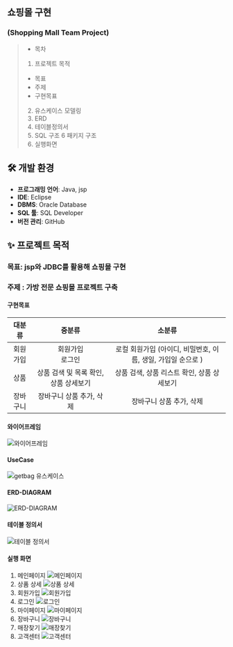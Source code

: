 ## 쇼핑몰 구현
### (Shopping Mall Team Project)

>- 목차
>1. 프로젝트 목적
>   - 목표
>   - 주제
>   - 구현목표
>2. 유스케이스 모델링
>3. ERD
>4. 테이블정의서
>5. SQL 구조
>6  패키지 구조
>7. 실행화면

## 🛠️ 개발 환경

- **프로그래밍 언어**: Java, jsp
- **IDE**: Eclipse
- **DBMS**: Oracle Database
- **SQL 툴**: SQL Developer
- **버전 관리**: GitHub

## ✨ 프로젝트 목적
### 목표: jsp와 JDBC를 활용해 쇼핑몰 구현
### 주제 : 가방 전문 쇼핑몰 프로젝트 구축
#### 구현목표
|  대분류  |                         중분류                         |                                              소분류                                             |
|:-----:|:---------------------------------------------------:|:------------------------------------------------------------------------------------------:|
| 회원가입  |                    회원가입<br/>로그인                  |              로컬 회원가입 (아이디, 비밀번호, 이름, 생일, 가입일 순으로 )                            |
|   상품   |             상품 검색 및 목록 확인, 상품 상세보기         |              상품 검색, 상품 리스트 확인, 상품 상세보기                                             |
| 장바구니  |                    장바구니 상품 추가, 삭제             |               장바구니 상품 추가, 삭제                                                             |

#### 와이어프레임 
![와이어프레임](https://github.com/user-attachments/assets/36a59774-92e0-46ae-afb4-31d677b570db)

#### UseCase
![getbag 유스케이스](https://github.com/user-attachments/assets/62dd17f8-dbeb-4263-9d2a-88628d51fc04)

#### ERD-DIAGRAM
![ERD-DIAGRAM](https://github.com/user-attachments/assets/a59ea0c3-174d-4f3c-9a5a-fde4b3e07081)

#### 테이블 정의서
![테이블 정의서](https://github.com/user-attachments/assets/ceed073f-e9df-4ce0-a559-ed0e4e80f1f0)

#### 실행 화면
1. 메인페이지
![메인페이지](https://github.com/user-attachments/assets/d2fad669-5c4a-47ba-879d-25bd05e1b1a5)
2. 상품 상세
![상품 상세](https://github.com/user-attachments/assets/ac66822a-9040-4a0f-9e4c-015a19127d61)
3. 회원가입
![회원가입](https://github.com/user-attachments/assets/17f409e9-d077-488e-a3e2-73ce9650bd28)
4. 로그인
![로그인](https://github.com/user-attachments/assets/482723e0-ec80-48f7-b412-75074e51a492)
5. 마이페이지
![마이페이지](https://github.com/user-attachments/assets/d1d5a0be-db98-453a-95eb-3c8961f85f2a)
6. 장바구니
![장바구니](https://github.com/user-attachments/assets/2d888288-25a0-4de4-b3a2-643208ef862c)
7. 매장찾기
![매장찾기](https://github.com/user-attachments/assets/073c2f14-9b11-47b0-802c-d74dfce78a8a)
8. 고객센터
![고객센터](https://github.com/user-attachments/assets/16d473e5-24ba-46cf-8a21-7669592824cf)
